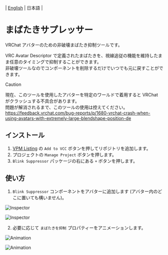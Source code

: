 | [English](README.md) | 日本語 |

# まばたきサプレッサー
VRChat アバターのための非破壊まばたき抑制ツールです。

VRC Avatar Descriptor で定義されたまばたきを、視線追従の機能を維持したまま任意のタイミングで抑制することができます。  
非破壊ツールなのでコンポーネントを削除するだけでいつでも元に戻すことができます。

> [!CAUTION]
> 現在、このツールを使用したアバターを特定のワールドで着用すると VRChat がクラッシュする不具合があります。  
> 問題が解消されるまで、このツールの使用は控えてください。  
> https://feedback.vrchat.com/bug-reports/p/1680-vrchat-crash-when-using-avatars-with-extremely-large-blendshape-position-de

## インストール
1. [VPM Listing](https://vpm.nekobako.net) の `Add to VCC` ボタンを押してリポジトリを追加します。
2. プロジェクトの `Manage Project` ボタンを押します。
3. `Blink Suppressor` パッケージの右にある `+` ボタンを押します。

## 使い方
1. `Blink Suppressor` コンポーネントをアバターに追加します (アバター内のどこに置いても構いません)。

![Inspector](https://github.com/user-attachments/assets/0f301726-2c63-42b1-a045-d873b8bd73b3)

![Inspector](https://github.com/user-attachments/assets/65a91b1b-5f80-4ff3-ba3f-ab1e3e113768)

2. 必要に応じて `まばたきを抑制` プロパティーをアニメーションします。

![Animation](https://github.com/user-attachments/assets/27d0acb9-76bf-4bbe-9fa3-0c6acdd176c1)

![Animation](https://github.com/user-attachments/assets/1bca1680-09f7-4d65-a333-f416775ecb8c)
